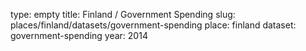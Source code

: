 type: empty
title: Finland / Government Spending
slug: places/finland/datasets/government-spending
place: finland
dataset: government-spending
year: 2014
